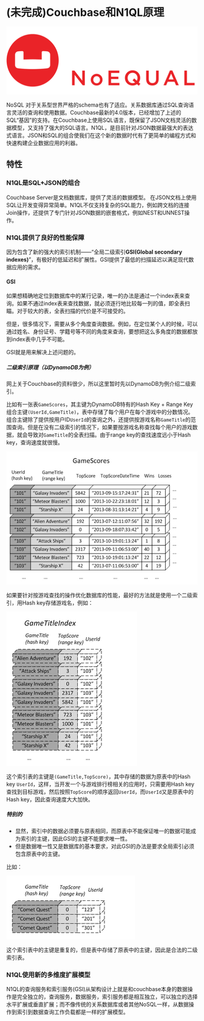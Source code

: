 # (未完成)Couchbase和N1QL原理

![封面](i/Artboard.svg)

NoSQL 对于关系型世界严格的schema也有了适应。关系数据库通过SQL查询语言灵活的查询和使用数据。Couchbase最新的4.0版本，已经增加了上述的SQL“基因”的支持。在Couchbase上使用SQL语言，既保留了JSON文档灵活的数据模型，又支持了强大的SQL语言。N1QL，是目前针对JSON数据最强大的表达式语言。JSON和SQL的组合使我们在这个新的数据时代有了更简单的编程方式和快速构建企业数据应用的利器。

## 特性

### N1QL是SQL+JSON的组合

Couchbase Server是文档数据库，提供了灵活的数据模型。 在JSON文档上使用SQL让开发变得异常简单。N1QL不仅支持复杂的SQL能力，例如跨文档的连接 Join操作，还提供了专门针对JSON数据的嵌套格式，例如NEST和UNNEST操作。

### N1QL提供了良好的性能保障

因为包含了新的强大的索引机制——“全局二级索引**GSI(Global secondary indexes)**”，有极好的低延迟和扩展性。GSI提供了最低的扫描延迟以满足现代数据应用的需求。

#### GSI

如果想精确地定位到数据库中的某行记录，唯一的办法是通过一个index表来查询。如果不通过index表来查找数据，就必须逐行地比较每一列的值，即全表扫瞄。对于较大的表，全表扫描的代价是不可接受的。

但是，很多情况下，需要从多个角度查询数据。例如，在定位某个人的时候，可以通过姓名、身份证号、学籍号等不同的角度来查询，要想把这么多角度的数据都放到index表中几乎不可能。

GSI就是用来解决上述问题的。

##### 二级索引原理（以DynamoDB为例）

网上关于Couchbase的资料很少，所以这里暂时先以DynamoDB为例介绍二级索引。

比如有一张表`GameScores`，其主键为DynamoDB特有的Hash Key + Range Key组合主键`(UserId,GameTitle)`，表中存储了每个用户在每个游戏中的分数情况。组合主键除了提供按用户ID`UserId`的查询之外，还提供按游戏名称`GameTitle`的范围查询。但是在没有二级索引的情况下，如果要按游戏名称查找每个用户的游戏数据，就会导致对`GameTitle`的全表扫描。由于range key的查找速度远小于Hash key，查询速度就很慢。

![GSI原理图1](i/GSI原理1.jpg)

如果要针对按游戏查找的操作优化数据库的性能，最好的方法就是使用一个二级索引，用Hash key存储游戏名，例如：

![GSI原理图2](i/GSI原理2.jpg)

这个索引表的主键是`(GameTitle,TopScore)`，其中存储的数据为原表中的Hash key `UserId`，这样，当开发一个与游戏排行榜相关的应用时，只需要用Hash key查找到目标游戏，然后按照`TopScore`的顺序返回`UserId`，而`UserId`又是原表中的Hash key，因此查询速度大大加快。

##### 特别的

* 显然，索引中的数据必须要与原表相同，而原表中不能保证唯一的数据可能成为索引的主键，因此GSI的主键不能要求唯一性。
* 但是数据唯一性又是数据库的基本要求，对此GSI的办法是要求全局索引必须包含原表中的主键。

比如：

![GSI原理图3](i/GSI原理3.jpg)

这个索引表中的主键是重复的，但是表中存储了原表中的主键，因此是合法的二级索引表。

### N1QL使用新的多维度扩展模型

N1QL的查询服务和索引服务(GSI)从架构设计上就是和couchbase本身的数据操作是完全独立的，查询服务，数据服务，索引服务都是相互独立，可以独立的选择水平扩展或垂直扩展；而不像传统的关系数据库或者其他NoSQL一样，从数据操作到索引到数据查询工作负载都是一样的扩展模型。
